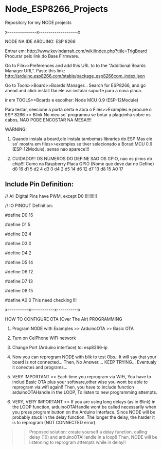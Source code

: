 # Node_ESP8266_Projects
Repository for my NODE projects

x---------------x--------------------x

NODE NA IDE ARDUINO:
ESP 8266

Entrar em: http://www.kevindarrah.com/wiki/index.php?title=TrigBoard
Procurar pelo link do Base Firmware.

Go to File>>Preferences and add this URL to to the "Additional Boards Manager URL". 
Paste this link: http://arduino.esp8266.com/stable/package_esp8266com_index.json

Go to Tools>>Board>>Boards Manager... Search for ESP8266, and go ahead and click install
Dai ele vai instalar suporte para a nova placa.

ir em TOOLS>>Boards  e escolher:
Node MCU 0.9 (ESP-12Module)

Para testar, seecione a porta certa e abra o Files>>Examples  e procure o ESP 8266 >> Blink
No meu so' programou se botar a plaquinha sobre os cabos, NAO PODE ENCOSTAR NA MESA!!!!

WARNING:
1) Quando instala a board,ele instala tambemas libraries do ESP
Mas ele so' mostra em files>>exemples se tiver selecionado a Borad MCU 0.9 (ESP-12Module), senao nao aparece!!!

2) CUIDADO!!! OS NUMEROS DO DEFINE SAO OS GPIO, nao os pinos do chip!!! Como na Raspberry
Placa 	GPIO (Nome que deve dar no Define)
d0		16
d1		5
d2		4
d3 		0
d4		2
d5		14
d6		12
d7		13
d8		15
A0		17

## Include Pin Definition:
// All Digital Pins have PWM, except D0   !!!!!!!!!!

// IO PINOUT Definition:

#define D0 16

#define D1 5

#define D2 4

#define D3 0

#define D4 2

#define D5 14

#define D6 12

#define D7 13

#define D8 15

#define A0 0    This need checking !!!

x-----------x------------x-----------x

HOW TO CONFIGURE OTA (Over The Air) PROGRAMMING

1) Program NODE with Examples >> ArduinoOTA >> Basic OTA

2) Turn on CelPhone WiFi network

3) Change Port (Arduino interface) to: esp8266-ip

4) Now you can reprogram NODE with blik to test
Obs.: It will say that your board is not connected...
      Then, No Answer....
      KEEP TRYING...
      Eventualy it conectes and programs...
      
5) VERY IMPORTANT >> Each time you reprogram via WiFi, You have to includ Basic OTA plus your software,other wise you wont be able to reprogram via wifi again!!
Then, you have to include function arduinoOTAHandle  in the LOOP, To listen to new programming attempts.

6) VERY, VERY IMPORTANT >> If you are using long delays (as in Blink) in the LOOP function, arduinoOTAHandle wont be called necessarily  when you press program button on the Arduino Interface. Since NODE will be probably stuck in the delay function. The longer the delay, the harder it is to reprogram (NOT CONNECTED error).
>> Proposed solution: create yourself a delay function, calling delay (10) and arduinoOTAHandle in a loop!! Then, NODE will be listenning to reprogram attempts while in delay!!

